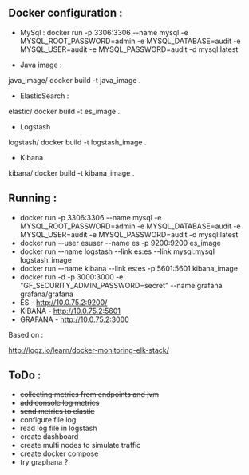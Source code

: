 ## Docker configuration :

* MySql :
docker run -p 3306:3306 --name mysql -e MYSQL_ROOT_PASSWORD=admin -e MYSQL_DATABASE=audit -e MYSQL_USER=audit -e MYSQL_PASSWORD=audit -d mysql:latest

* Java image :

java_image/ docker build -t java_image .

* ElasticSearch :

elastic/ docker build -t es_image .

* Logstash

logstash/ docker build -t logstash_image .

* Kibana

kibana/ docker build -t kibana_image .


## Running :

* docker run -p 3306:3306 --name mysql -e MYSQL_ROOT_PASSWORD=admin -e MYSQL_DATABASE=audit -e MYSQL_USER=audit -e MYSQL_PASSWORD=audit -d mysql:latest
* docker run --user esuser --name es -p 9200:9200 es_image
* docker run --name logstash --link es:es --link mysql:mysql logstash_image
* docker run --name kibana --link es:es -p 5601:5601 kibana_image
* docker run -d -p 3000:3000 -e "GF_SECURITY_ADMIN_PASSWORD=secret" --name grafana  grafana/grafana
* ES - http://10.0.75.2:9200/
* KIBANA - http://10.0.75.2:5601
* GRAFANA - http://10.0.75.2:3000


Based on :

http://logz.io/learn/docker-monitoring-elk-stack/

## ToDo :

* <s>collecting metrics from endpoints and jvm</s>
* <s>add console log metrics</s>
* <s>send metrics to elastic</s>
* configure file log
* read log file in logstash
* create dashboard
* create multi nodes to simulate traffic
* create docker compose
* try graphana ?